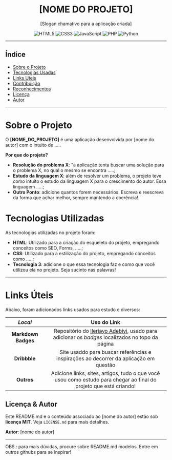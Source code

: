 <!-- [Centralização e logo do projeto OPICIONAIS!] -->

<div align="center">
  <h1>[NOME DO PROJETO]</h1>
  <p>[Slogan chamativo para a aplicação criada]</p>

  ![HTML5](https://img.shields.io/badge/html5-%23E34F26.svg?style=for-the-badge&logo=html5&logoColor=white)
  ![CSS3](https://img.shields.io/badge/css3-%231572B6.svg?style=for-the-badge&logo=css3&logoColor=white)
  ![JavaScript](https://img.shields.io/badge/javascript-%23323330.svg?style=for-the-badge&logo=javascript&logoColor=%23F7DF1E)
  ![PHP](https://img.shields.io/badge/php-%23777BB4.svg?style=for-the-badge&logo=php&logoColor=white)
  ![Python](https://img.shields.io/badge/python-3670A0?style=for-the-badge&logo=python&logoColor=ffdd54)
</div>

---

## Índice

- [Sobre o Projeto](#sobre)
- [Tecnologias Usadas](#stacks)
- [Links Uteis](#links)
- [Contribuição](#contribuicao) 
- [Reconhecimentos](#reconhecimentos)
- [Licença](#licenca)
- [Autor](#autor-projeto)

---

<h1 id="sobre">Sobre o Projeto</h1>

O **[NOME_DO_PROJETO]** é uma aplicação desenvolvida por [nome do autor] com o intuito de .....

**Por que do projeto?**
- **Resolução do problema X**: "a aplicação tenta buscar uma solução para o problema X, no qual o mesmo se encontra .....;
- **Estudo da linguagem X**: além de resolver um problema, o projeto teve como intuito o estudo da linguagem X para o crescimento do autor. Essa linguagem .....;
- **Outro Ponto**: adicione quantos forem necessários. Escreva e reescreva da forma que achar melhor, sempre mantendo a coerência!

<h1 id="stacks">Tecnologias Utilizadas</h1>

As tecnologias utilizadas no projeto foram:
- **HTML**: Utilizado para a criação do esqueleto do projeto, empregando conceitos como SEO, Forms, .....;
- **CSS**: Utilizado para a estilização do projeto, empregando conceitos como .....;
- **Tecnologia 3**: adicione o que essa tecnologia faz e como que você utilizou ela no projeto. Seja sucinto nas palavras! 

---

<h1 id="links">Links Úteis</h1>

Abaixo, foram adicionados links usados para estudo e diversos:

*Local* | Uso do Link
:---------: | :------:
**Markdown Badges** | Repositório do <a href="https://github.com/Ileriayo/markdown-badges?tab=readme-ov-file#license">Ileriayo Adebiyi</a>, usado para adicionar os _badges_ localizados no topo da página
**Dribbble** | Site usaddo para buscar referências e inspirações ao decorrer da aplicação em questão
**Outros** | Adicione links, sites, artigos, tudo o que você usou como estudo para chegar ao final do projeto que está criando!

##  Licença & Autor

Este README.md e o conteúdo associado ao [nome do autor] estão sob **licença MIT**. Veja `LICENSE.md` para mais detalhes.

**Autor**: [nome do autor]

---

OBS.: para mais dúvidas, procure sobre README.md modelos. Entre em outros githubs para se inspirar!
